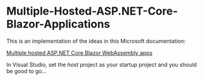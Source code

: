 # Multiple-Hosted-ASP.NET-Core-Blazor-Applications
This is an implementation of the ideas in this Microsoft documentation:

[Multiple hosted ASP.NET Core Blazor WebAssembly apps](https://learn.microsoft.com/en-us/aspnet/core/blazor/host-and-deploy/multiple-hosted-webassembly?view=aspnetcore-7.0)

In Visual Studio, set the _host_ project as your startup project and you should be good to go...
